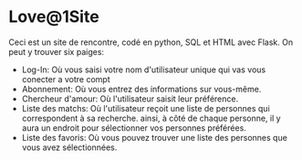 # Love@1Site

Ceci est un site de rencontre, codé en python, SQL et HTML avec Flask.
On peut y trouver six paiges:
- Log-In: Où vous saisi votre nom d'utilisateur unique qui vas vous conecter a votre compt
- Abonnement: Où vous entrez des informations sur vous-même.
- Chercheur d'amour: Où l'utilisateur saisit leur préférence.
- Liste des matchs: Où l'utilisateur reçoit une liste de personnes qui correspondent à sa recherche. ainsi, à côté de chaque personne, il y aura un endroit pour sélectionner vos personnes préférées.
- Liste des favoris: Où vous pouvez trouver une liste des personnes que vous avez sélectionnées.

